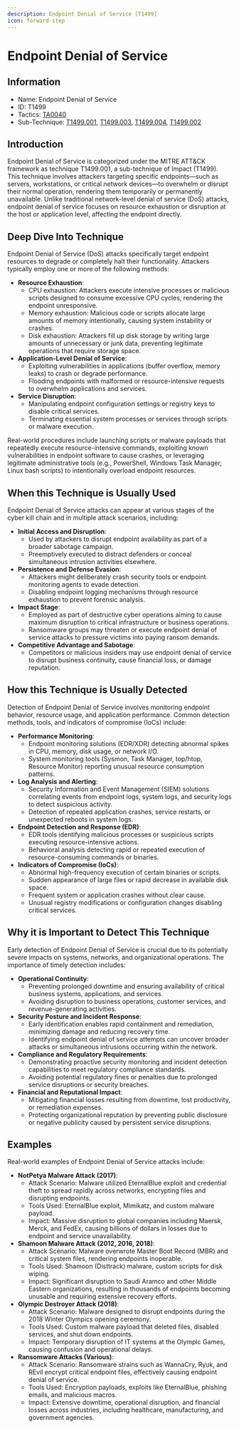 ```yaml
---
description: Endpoint Denial of Service [T1499]
icon: forward-step
---
```


# Endpoint Denial of Service

## Information

* Name: Endpoint Denial of Service
* ID: T1499
* Tactics: [TA0040](../)
* Sub-Technique: [T1499.001](t1499.001.md), [T1499.003](t1499.003.md), [T1499.004](t1499.004.md), [T1499.002](t1499.002.md)

## Introduction

Endpoint Denial of Service is categorized under the MITRE ATT\&CK framework as technique T1499.001, a sub-technique of Impact (T1499). This technique involves attackers targeting specific endpoints—such as servers, workstations, or critical network devices—to overwhelm or disrupt their normal operation, rendering them temporarily or permanently unavailable. Unlike traditional network-level denial of service (DoS) attacks, endpoint denial of service focuses on resource exhaustion or disruption at the host or application level, affecting the endpoint directly.

## Deep Dive Into Technique

Endpoint Denial of Service (DoS) attacks specifically target endpoint resources to degrade or completely halt their functionality. Attackers typically employ one or more of the following methods:

* **Resource Exhaustion**:
  * CPU exhaustion: Attackers execute intensive processes or malicious scripts designed to consume excessive CPU cycles, rendering the endpoint unresponsive.
  * Memory exhaustion: Malicious code or scripts allocate large amounts of memory intentionally, causing system instability or crashes.
  * Disk exhaustion: Attackers fill up disk storage by writing large amounts of unnecessary or junk data, preventing legitimate operations that require storage space.
* **Application-Level Denial of Service**:
  * Exploiting vulnerabilities in applications (buffer overflow, memory leaks) to crash or degrade performance.
  * Flooding endpoints with malformed or resource-intensive requests to overwhelm applications and services.
* **Service Disruption**:
  * Manipulating endpoint configuration settings or registry keys to disable critical services.
  * Terminating essential system processes or services through scripts or malware execution.

Real-world procedures include launching scripts or malware payloads that repeatedly execute resource-intensive commands, exploiting known vulnerabilities in endpoint software to cause crashes, or leveraging legitimate administrative tools (e.g., PowerShell, Windows Task Manager, Linux bash scripts) to intentionally overload endpoint resources.

## When this Technique is Usually Used

Endpoint Denial of Service attacks can appear at various stages of the cyber kill chain and in multiple attack scenarios, including:

* **Initial Access and Disruption**:
  * Used by attackers to disrupt endpoint availability as part of a broader sabotage campaign.
  * Preemptively executed to distract defenders or conceal simultaneous intrusion activities elsewhere.
* **Persistence and Defense Evasion**:
  * Attackers might deliberately crash security tools or endpoint monitoring agents to evade detection.
  * Disabling endpoint logging mechanisms through resource exhaustion to prevent forensic analysis.
* **Impact Stage**:
  * Employed as part of destructive cyber operations aiming to cause maximum disruption to critical infrastructure or business operations.
  * Ransomware groups may threaten or execute endpoint denial of service attacks to pressure victims into paying ransom demands.
* **Competitive Advantage and Sabotage**:
  * Competitors or malicious insiders may use endpoint denial of service to disrupt business continuity, cause financial loss, or damage reputation.

## How this Technique is Usually Detected

Detection of Endpoint Denial of Service involves monitoring endpoint behavior, resource usage, and application performance. Common detection methods, tools, and indicators of compromise (IoCs) include:

* **Performance Monitoring**:
  * Endpoint monitoring solutions (EDR/XDR) detecting abnormal spikes in CPU, memory, disk usage, or network I/O.
  * System monitoring tools (Sysmon, Task Manager, top/htop, Resource Monitor) reporting unusual resource consumption patterns.
* **Log Analysis and Alerting**:
  * Security Information and Event Management (SIEM) solutions correlating events from endpoint logs, system logs, and security logs to detect suspicious activity.
  * Detection of repeated application crashes, service restarts, or unexpected reboots in system logs.
* **Endpoint Detection and Response (EDR)**:
  * EDR tools identifying malicious processes or suspicious scripts executing resource-intensive actions.
  * Behavioral analysis detecting rapid or repeated execution of resource-consuming commands or binaries.
* **Indicators of Compromise (IoCs)**:
  * Abnormal high-frequency execution of certain binaries or scripts.
  * Sudden appearance of large files or rapid decrease in available disk space.
  * Frequent system or application crashes without clear cause.
  * Unusual registry modifications or configuration changes disabling critical services.

## Why it is Important to Detect This Technique

Early detection of Endpoint Denial of Service is crucial due to its potentially severe impacts on systems, networks, and organizational operations. The importance of timely detection includes:

* **Operational Continuity**:
  * Preventing prolonged downtime and ensuring availability of critical business systems, applications, and services.
  * Avoiding disruption to business operations, customer services, and revenue-generating activities.
* **Security Posture and Incident Response**:
  * Early identification enables rapid containment and remediation, minimizing damage and reducing recovery time.
  * Identifying endpoint denial of service attempts can uncover broader attacks or simultaneous intrusions occurring within the network.
* **Compliance and Regulatory Requirements**:
  * Demonstrating proactive security monitoring and incident detection capabilities to meet regulatory compliance standards.
  * Avoiding potential regulatory fines or penalties due to prolonged service disruptions or security breaches.
* **Financial and Reputational Impact**:
  * Mitigating financial losses resulting from downtime, lost productivity, or remediation expenses.
  * Protecting organizational reputation by preventing public disclosure or negative publicity caused by persistent service disruptions.

## Examples

Real-world examples of Endpoint Denial of Service attacks include:

* **NotPetya Malware Attack (2017)**:
  * Attack Scenario: Malware utilized EternalBlue exploit and credential theft to spread rapidly across networks, encrypting files and disrupting endpoints.
  * Tools Used: EternalBlue exploit, Mimikatz, and custom malware payload.
  * Impact: Massive disruption to global companies including Maersk, Merck, and FedEx, causing billions of dollars in losses due to endpoint and service unavailability.
* **Shamoon Malware Attack (2012, 2016, 2018)**:
  * Attack Scenario: Malware overwrote Master Boot Record (MBR) and critical system files, rendering endpoints inoperable.
  * Tools Used: Shamoon (Disttrack) malware, custom scripts for disk wiping.
  * Impact: Significant disruption to Saudi Aramco and other Middle Eastern organizations, resulting in thousands of endpoints becoming unusable and requiring extensive recovery efforts.
* **Olympic Destroyer Attack (2018)**:
  * Attack Scenario: Malware designed to disrupt endpoints during the 2018 Winter Olympics opening ceremony.
  * Tools Used: Custom malware payload that deleted files, disabled services, and shut down endpoints.
  * Impact: Temporary disruption of IT systems at the Olympic Games, causing confusion and operational delays.
* **Ransomware Attacks (Various)**:
  * Attack Scenario: Ransomware strains such as WannaCry, Ryuk, and REvil encrypt critical endpoint files, effectively causing endpoint denial of service.
  * Tools Used: Encryption payloads, exploits like EternalBlue, phishing emails, and malicious macros.
  * Impact: Extensive downtime, operational disruption, and financial losses across industries, including healthcare, manufacturing, and government agencies.
